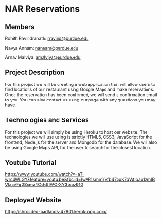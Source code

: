 # NAR Reservations 

## Members

Rohith Ravindranath: rravind@purdue.edu

Navya Annam: nannam@purdue.edu

Arnav Malviya: amalviya@purdue.edu

## Project Description
For this project we will be creating a web application that will allow users to find locations of our restaurant using Google Maps and make reservations. Once the reservation has been confirmed, we will send a confirmation email to you. You can also contact us using our page with any questions you may have.

## Technologies and Services 
For this project we will simply be using Heroku to host our website. The technologies we will use using is strictly HTML5, CSS3, JavaScript for the frontend, Node.js for the server and Mongodb for the database. We will also be using Google Maps API, for the user to search for the closest location. 

## Youtube Tutorial
https://www.youtube.com/watch?v=aT-wrcdWLGY&feature=youtu.be&fbclid=IwAR1smmYyfb47quK7qWtloau1zmIBVlzsAFg2Scmz4GdxSIWO-XY3toey910

## Deployed Website
https://shrouded-badlands-47801.herokuapp.com/
